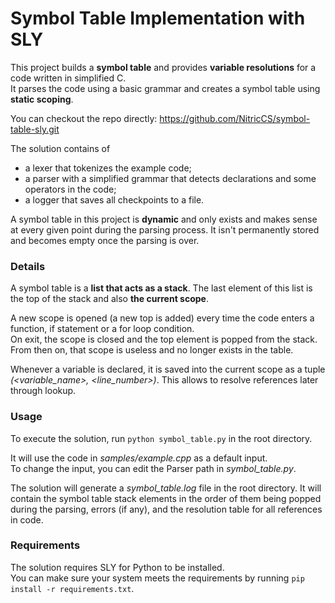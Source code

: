 # Symbol Table Implementation with SLY
This project builds a **symbol table** and provides **variable resolutions** for a code written in simplified C.\
It parses the code using a basic grammar and creates a symbol table using **static scoping**.

You can checkout the repo directly: https://github.com/NitricCS/symbol-table-sly.git

The solution contains of
* a lexer that tokenizes the example code;
* a parser with a simplified grammar that detects declarations and some operators in the code;
* a logger that saves all checkpoints to a file.

A symbol table in this project is **dynamic** and only exists and makes sense at every given point during the parsing process. It isn't permanently stored and becomes empty once the parsing is over.

### Details
A symbol table is a **list that acts as a stack**. The last element of this list is the top of the stack and also **the current scope**.

A new scope is opened (a new top is added) every time the code enters a function, if statement or a for loop condition.\
On exit, the scope is closed and the top element is popped from the stack. From then on, that scope is useless and no longer exists in the table.

Whenever a variable is declared, it is saved into the current scope as a tuple _(<variable_name>, <line_number>)_. This allows to resolve references later through lookup.

### Usage
To execute the solution, run ``python symbol_table.py`` in the root directory.

It will use the code in _samples/example.cpp_ as a default input.\
To change the input, you can edit the Parser path in _symbol_table.py_.

The solution will generate a _symbol_table.log_ file in the root directory. It will contain the symbol table stack elements in the order of them being popped during the parsing, errors (if any), and the resolution table for all references in code.

### Requirements
The solution requires SLY for Python to be installed.\
You can make sure your system meets the requirements by running ``pip install -r requirements.txt``.